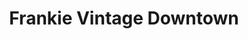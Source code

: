 ---
title: "Frankie Vintage Downtown"
url: /viejo-san-juan/frankie-vintage-downtown/
shop: charity
---
